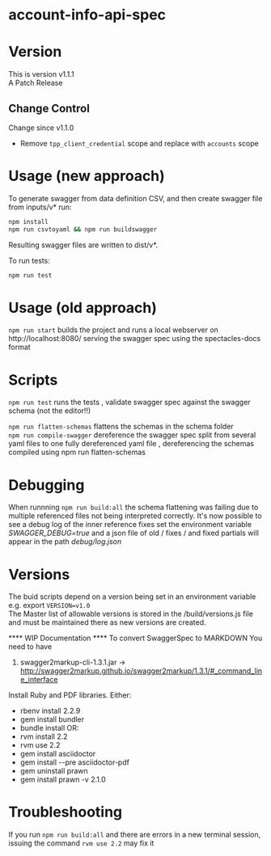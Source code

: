# account-info-api-spec


# Version
This is version v1.1.1  
A Patch Release

## Change Control
Change since v1.1.0
* Remove `tpp_client_credential` scope and replace with `accounts` scope

# Usage (new approach)

To generate swagger from data definition CSV, and then create swagger
file from inputs/v* run:

```sh
npm install
npm run csvtoyaml && npm run buildswagger
```

Resulting swagger files are written to dist/v*.

To run tests:

```sh
npm run test
```

# Usage (old approach)
```npm run start```  builds the project and runs a local webserver on http://localhost:8080/ serving the swagger spec using the spectacles-docs format

# Scripts
```npm run test``` runs the tests , validate swagger spec against the swagger schema (not the editor!!)

```npm run flatten-schemas``` flattens the schemas in the schema folder<br>
```npm run compile-swagger``` dereference the swagger spec split from  several yaml files to one fully dereferenced yaml file , dereferencing the schemas compiled using npm run flatten-schemas

# Debugging

When runnning ```npm run build:all``` the schema flattening was failing
 due to multiple referenced files not being interpreted correctly.
It's now possible to see a debug log of the inner reference fixes
set the environment variable *SWAGGER_DEBUG=true* and a json file of old / fixes / and fixed
partials will appear in the path *debug/log.json*

# Versions
The buid scripts depend on a version being set in an environment variable
e.g. export `VERSION=v1.0`  
The Master list of allowable versions is stored in the /build/versions.js file
and must be maintained there as new versions are created.


**** WIP Documentation ****
To convert SwaggerSpec to MARKDOWN
You need to have
1) swagger2markup-cli-1.3.1.jar  -> http://swagger2markup.github.io/swagger2markup/1.3.1/#_command_line_interface

Install Ruby and PDF libraries.
Either:
- rbenv install 2.2.9
- gem install bundler
- bundle install
OR:
- rvm install 2.2
- rvm use 2.2
- gem install asciidoctor
- gem install --pre asciidoctor-pdf
- gem uninstall prawn
- gem install prawn -v 2.1.0

# Troubleshooting

If you run `npm run build:all` and there are errors in a new terminal session,
issuing the command `rvm use 2.2` may fix it
